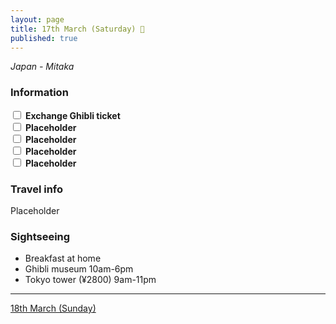 ```yaml
---
layout: page
title: 17th March (Saturday) 🎂
published: true
---
```

_Japan - Mitaka_

### Information

<input class="box" type="checkbox" name="171" /><label type="text" class="strikethrough"> <b>Exchange Ghibli ticket</b></label><br/>
<input class="box" type="checkbox" name="172" /><label type="text" class="strikethrough"> <b>Placeholder</b></label><br/>
<input class="box" type="checkbox" name="173" /><label type="text" class="strikethrough"> <b>Placeholder</b></label><br/>
<input class="box" type="checkbox" name="174" /><label type="text" class="strikethrough"> <b>Placeholder</b></label><br/>
<input class="box" type="checkbox" name="175" /><label type="text" class="strikethrough"> <b>Placeholder</b></label><br/>

### Travel info

Placeholder

### Sightseeing

- Breakfast at home
- Ghibli museum 10am-6pm
- Tokyo tower (¥2800) 9am-11pm

<hr>

[18th March (Sunday)](/days/week1/18mar)
